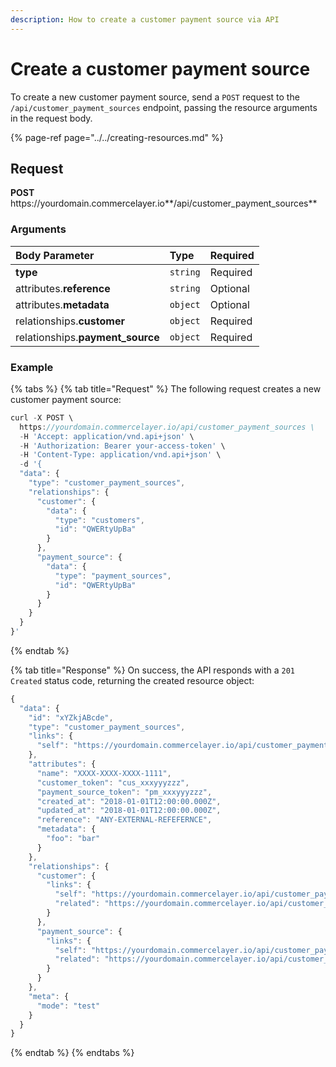 ```yaml
---
description: How to create a customer payment source via API
---
```


# Create a customer payment source

To create a new customer payment source, send a `POST` request to the `/api/customer_payment_sources` endpoint, passing the resource arguments in the request body.

{% page-ref page="../../creating-resources.md" %}

## Request

**POST** https://<i></i>yourdomain.commercelayer.io**/api/customer_payment_sources**

### Arguments

| Body Parameter | Type | Required |
| :--- | :--- | :--- |
| **type** | `string` | Required |
| attributes.**reference** | `string` | Optional |
| attributes.**metadata** | `object` | Optional |
| relationships.**customer** | `object` | Required |
| relationships.**payment_source** | `object` | Required |

### Example

{% tabs %}
{% tab title="Request" %}
The following request creates a new customer payment source:

```javascript
curl -X POST \
  https://yourdomain.commercelayer.io/api/customer_payment_sources \
  -H 'Accept: application/vnd.api+json' \
  -H 'Authorization: Bearer your-access-token' \
  -H 'Content-Type: application/vnd.api+json' \
  -d '{
  "data": {
    "type": "customer_payment_sources",
    "relationships": {
      "customer": {
        "data": {
          "type": "customers",
          "id": "QWERtyUpBa"
        }
      },
      "payment_source": {
        "data": {
          "type": "payment_sources",
          "id": "QWERtyUpBa"
        }
      }
    }
  }
}'
```
{% endtab %}

{% tab title="Response" %}
On success, the API responds with a `201 Created` status code, returning the created resource object:

```javascript
{
  "data": {
    "id": "xYZkjABcde",
    "type": "customer_payment_sources",
    "links": {
      "self": "https://yourdomain.commercelayer.io/api/customer_payment_sources/xYZkjABcde"
    },
    "attributes": {
      "name": "XXXX-XXXX-XXXX-1111",
      "customer_token": "cus_xxxyyyzzz",
      "payment_source_token": "pm_xxxyyyzzz",
      "created_at": "2018-01-01T12:00:00.000Z",
      "updated_at": "2018-01-01T12:00:00.000Z",
      "reference": "ANY-EXTERNAL-REFEFERNCE",
      "metadata": {
        "foo": "bar"
      }
    },
    "relationships": {
      "customer": {
        "links": {
          "self": "https://yourdomain.commercelayer.io/api/customer_payment_sources/xYZkjABcde/relationships/customer",
          "related": "https://yourdomain.commercelayer.io/api/customer_payment_sources/xYZkjABcde/customer"
        }
      },
      "payment_source": {
        "links": {
          "self": "https://yourdomain.commercelayer.io/api/customer_payment_sources/xYZkjABcde/relationships/payment_source",
          "related": "https://yourdomain.commercelayer.io/api/customer_payment_sources/xYZkjABcde/payment_source"
        }
      }
    },
    "meta": {
      "mode": "test"
    }
  }
}
```
{% endtab %}
{% endtabs %}
